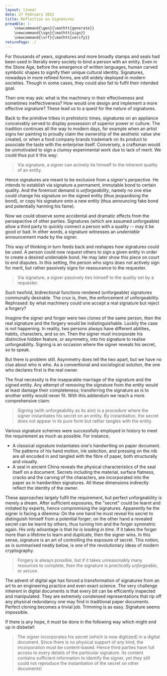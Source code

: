```yaml
---
layout: linear
date: 27 February 2022
title: Reflection on Signatures
preamble: |-
    \newcommand{\gen}{\mathtt{generate}}
    \newcommand{\sgn}{\mathtt{sign}}
    \newcommand{\vrf}{\mathtt{verify}}
returnPage: ./
---
```


For thousands of years, signatures and more broadly stamps and seals had been used in literally every society to bind a person with an entity. Even in the Stone Age, before the emergence of written languages, human carved symbolic shapes to signify their unique cultural identity. Signatures, nowadays in more refined forms, are still widely deployed in modern societies. Though in some cases, they could also fail to fulfil their intended goal.

Then one may ask: what is the machinery in their effectiveness and sometimes ineffectiveness? How would one design and implement a more effective signature? These lead us to a quest for the *nature* of signatures.

Back to the primitive tribes in prehistoric times, signatures on an appliance conceivably served to display possession of superior power or culture. The tradition continues all the way to modern days, for example when an artist signs her painting to proudly claim the ownership of the aesthetic value she created, or when a food company brands trademark on its product to associate the taste with the enterprise itself. Conversely, a craftsman would be unmotivated to sign a clumsy experimental work due to lack of merit. We could thus put it this way:

> Via signature, a signer can actively tie himself to the inherent quality of an entity.

Hence signatures are meant to be exclusive from a signer's perpective. He intends to establish via signature a permanent, immutable bond to certain quality. And the foremost demand is *unforgeability*, namely no one else could change his signature on the signed entity (thus jeopardising the bond), or copy his signature onto a new entity (thus announcing fake bond and potentially harming his fame).

Now we could observe some accidental and dramatic effects from the persepective of other parties. Signatures (which are assumed unforgeable) allow a third party to quickly connect a person with a quality -- may it be good or bad. In other words, a signature witnesses an *undeniable* announcement made by the signer.

This way of thinking in turn feeds back and reshapes how signatures could be used. A person could now *request* others to sign a given entity in order to create a desired undeniable bond. He may later show this piece on court to end disputes. In this setting, the person who signs does not actively sign for merit, but rather passively signs for reassurance to the requester.

> Via signature, a signer passively ties himself to the quality set by a requester.

Such twofold, bidirectional functions rendered (unforgeable) signatures communally desirable. The crux is, then, the enforcement of unforgeability. Rephrased: by what machinery could one accept a real signature but reject a forgery?

Imagine the signer and forger were two clones of the same person, then the real signature and the forgery would be indistinguishable. Luckily the case is not happening. In reality, two persons always have different abilities, habits, characters, and so on. Then the signer must incorporate his distinctive hidden feature, or asymmetry, into his signature to realise unforgeability. Signing is an occasion where the signer reveals his secret, so to speak.

But there is problem still. Asymmetry does tell the two apart, but we have no clue about who is who. As a conventional and sociological solution, the one who declares first is the real owner. 

The final necessity is the inseparable marriage of the signature and the signed entity. Any attempt of removing the signature from the entity would at least damage their completeness; transferring the signature as is to another entity would never fit. With this addendum we reach a more comprehensive claim:

> Signing (with unforgeability as its aim) is a procedure where the signer instantiates his secret on an entity. By instantiation, the secret does not appear in its pure form but rather tangles with the entity.

Various signature schemes were successfully employed in history to meet the requirement as much as possible. For instance,

- A classical signature instantiates one's handwriting on paper document. The patterns of his hand motion, ink selection, and pressing on the nib are all encoded in and tangled with the fibre of paper, both structurally and visually.
- A seal in ancient China reveals the physical characteristics of the seal itself on a document. Secrets including the material, surface flatness, cracks and the carving of the characters, are incorporated into the paper as in handwritten signatures. All these dimensions indirectly reflect the identity of the owner.

These approaches largely fulfil the requirement, but perfect unforgeability is merely a dream. After sufficient exposures, the "secret" could be learnt and imitated by experts, hence compromising the signatures. Apparently he the signer is facing a dilemma: On the one hand he must reveal his secret to distinguish himself from a potential forger; on the other hand a revealed secret can be learnt by others, thus turning him and the forger symmetric again. His only advantage is that *he is leading in time*. If it takes the forger more than a lifetime to learn and duplicate, then the signer wins. In this sense, signature is an art of controlling the exposure of secret. This notion, as is summarised neatly below, is one of the revolutionary ideas of modern cryptography.

> Forgery is always possible, but if it takes unreasonably many resources to complete, then the signature is *practically unforgeable*, or *secure*.

The advent of digital age has forced a transformation of signatures from an art to an engineering practice and even exact science. The very challenge inherent in digital documents is that every bit can be efficiently inspected and manipulated. They are extremely condensed representations that rip off any physical redundancy one may find in traditional paper documents. Perfect cloning becomes a trivial job. Trimming is as easy. Signature seems impossible.

If there is any hope, it must be done in the following way which might end up in disbelief:

> The signer incorporates his secret (which is now digitized) in a digital document. Since there is no physical support of any kind, the incorporation must be content-based. Hence third parties have full access to every details of the particular signature. Its content contains sufficient information to identify the signer, yet they still could not reproduce the instantiation of the secret on other documents!


